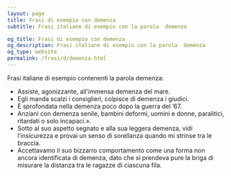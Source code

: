```yaml
---
layout: page
title: Frasi di esempio con demenza 
subtitle: Frasi italiane di esempio con la parola  demenza

og_title: Frasi di esempio con demenza 
og_description: Frasi italiane di esempio con la parola  demenza
og_type: website
permalink: /frasi/d/demenza.html
---
```


Frasi italiane di esempio contenenti la parola demenza:


- Assiste, agonizzante, all'immensa demenza del mare.
- Egli manda scalzi i consiglieri, colpisce di demenza i giudici.
- È sprofondata nella demenza poco dopo la guerra del ’67.
- Anziani con demenza senile, bambini deformi, uomini e donne, paralitici, ritardati o solo incapaci.».
- Sotto al suo aspetto segnato e alla sua leggera demenza, vidi l’insicurezza e provai un senso di sorellanza quando mi strinse tra le braccia.
- Accettavamo il suo bizzarro comportamento come una forma non ancora identificata di demenza, dato che si prendeva pure la briga di misurare la distanza tra le ragazze di ciascuna fila.
